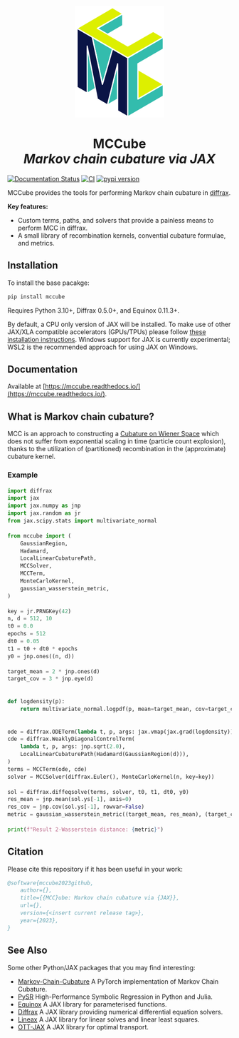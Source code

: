 <div align="center">
<img alt="MCCube logo" src="https://raw.githubusercontent.com/tttc3/MCCube/main/docs/_static/logo.svg"/>
<h1>
    <strong>MCCube</strong></br>
    <em>Markov chain cubature via JAX</em>
</h1>
</div>

<!-- Add the badges in here -->
[![Documentation Status](https://readthedocs.org/projects/mccube/badge/?version=latest)](https://mccube.readthedocs.io/en/latest/?badge=latest)
[![CI](https://github.com/tttc3/MCCube/actions/workflows/tests.yml/badge.svg)](https://github.com/tttc3/MCCube/actions/workflows/tests.yml/)
[![pypi version](https://img.shields.io/pypi/v/mccube.svg)](https://pypi.org/project/mccube/)

MCCube provides the tools for performing Markov chain cubature in [diffrax](https://github.com/patrick-kidger/diffrax).

**Key features:**

- Custom terms, paths, and solvers that provide a painless means to perform MCC in diffrax.
- A small library of recombination kernels, convential cubature formulae, and metrics.

## Installation
To install the base pacakge:
```bash
pip install mccube
```
Requires Python 3.10+, Diffrax 0.5.0+, and Equinox 0.11.3+.

By default, a CPU only version of JAX will be installed. To make use of other JAX/XLA 
compatible accelerators (GPUs/TPUs) please follow [these installation instructions](https://github.com/google/jax#pip-installation-gpu-cuda-installed-via-pip-easier).
Windows support for JAX is currently experimental; WSL2 is the recommended approach for 
using JAX on Windows.

## Documentation
Available at [https://mccube.readthedocs.io/](https://mccube.readthedocs.io/).

## What is Markov chain cubature?
MCC is an approach to constructing a [Cubature on Wiener Space](https://www.jstor.org/stable/4143098) 
which does not suffer from exponential scaling in time (particle count explosion), 
thanks to the utilization of (partitioned) recombination in the (approximate) cubature 
kernel.

### Example
```Python
import diffrax
import jax
import jax.numpy as jnp
import jax.random as jr
from jax.scipy.stats import multivariate_normal

from mccube import (
    GaussianRegion,
    Hadamard,
    LocalLinearCubaturePath,
    MCCSolver,
    MCCTerm,
    MonteCarloKernel,
    gaussian_wasserstein_metric,
)

key = jr.PRNGKey(42)
n, d = 512, 10
t0 = 0.0
epochs = 512
dt0 = 0.05
t1 = t0 + dt0 * epochs
y0 = jnp.ones((n, d))

target_mean = 2 * jnp.ones(d)
target_cov = 3 * jnp.eye(d)


def logdensity(p):
    return multivariate_normal.logpdf(p, mean=target_mean, cov=target_cov)


ode = diffrax.ODETerm(lambda t, p, args: jax.vmap(jax.grad(logdensity))(p))
cde = diffrax.WeaklyDiagonalControlTerm(
    lambda t, p, args: jnp.sqrt(2.0),
    LocalLinearCubaturePath(Hadamard(GaussianRegion(d))),
)
terms = MCCTerm(ode, cde)
solver = MCCSolver(diffrax.Euler(), MonteCarloKernel(n, key=key))

sol = diffrax.diffeqsolve(terms, solver, t0, t1, dt0, y0)
res_mean = jnp.mean(sol.ys[-1], axis=0)
res_cov = jnp.cov(sol.ys[-1], rowvar=False)
metric = gaussian_wasserstein_metric((target_mean, res_mean), (target_cov, res_cov))

print(f"Result 2-Wasserstein distance: {metric}")
```

## Citation
Please cite this repository if it has been useful in your work:
```bibtex
@software{mccube2023github,
    author={},
    title={{MCC}ube: Markov chain cubature via {JAX}},
    url={},
    version={<insert current release tag>},
    year={2023},
}
```

## See Also
Some other Python/JAX packages that you may find interesting:

- [Markov-Chain-Cubature](https://github.com/james-m-foster/markov-chain-cubature) A PyTorch implementation of Markov Chain Cubature.
- [PySR](https://github.com/MilesCranmer/PySR) High-Performance Symbolic Regression in Python and Julia.
- [Equinox](https://github.com/patrick-kidger/equinox) A JAX library for parameterised functions.
- [Diffrax](https://github.com/patrick-kidger/diffrax) A JAX library providing numerical differential equation solvers.
- [Lineax](https://github.com/google/lineax) A JAX library for linear solves and linear least squares.
- [OTT-JAX](https://github.com/ott-jax/ott) A JAX library for optimal transport.
